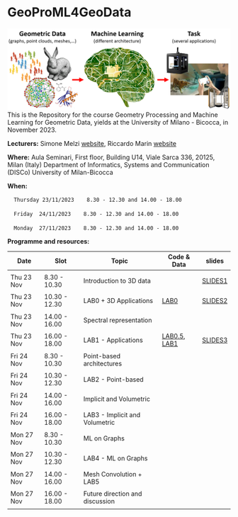 # GeoProML4GeoData
![alt text](teaser.png)
This is the Repository for the course Geometry Processing and Machine Learning for Geometric Data, yields at the University of Milano - Bicocca, in November 2023.


**Lecturers:** Simone Melzi [website](https://sites.google.com/site/melzismn/), Riccardo Marin [website](https://ricma.netlify.app/)

**Where:**
Aula Seminari, First floor, Building U14, Viale Sarca 336, 20125, Milan (Italy)
Department of Informatics, Systems and Communication (DISCo)
University of Milan-Bicocca

**When:** 

      Thursday 23/11/2023    8.30 - 12.30 and 14.00 - 18.00

      Friday  24/11/2023    8.30 - 12.30 and 14.00 - 18.00
      
      Monday  27/11/2023    8.30 - 12.30 and 14.00 - 18.00
      
       
**Programme and resources:** 

**Date** | **Slot** | **Topic** | **Code & Data** | **slides**
------------ | ------------- | ------------ | ------------ | -------------
| | |
Thu 23 Nov | 8.30 - 10.30 | Introduction to 3D data |  | [SLIDES1](https://drive.google.com/file/d/1Z_9NyLO6gQsrBY-HlCPEfqKZU1eE-ix1/view?usp=sharing) |
| | |
Thu 23 Nov | 10.30 - 12.30 | LAB0 + 3D Applications | [LAB0](https://colab.research.google.com/drive/15MepjZaC3mMlNkgtslq67FvMP2zIFTpV?usp=sharing) | [SLIDES2](https://drive.google.com/file/d/132X0cCtKgIltpj1iWwlzSRCsSIz9LUlB/view?usp=sharing) |
| | |
Thu 23 Nov | 14.00 - 16.00 | Spectral representation |  |  |
| | |
Thu 23 Nov | 16.00 - 18.00 | LAB1 - Applications |  [LAB0.5](https://drive.google.com/file/d/1R_xDJEHI9kxyj3KAExuz2R_Q1neTFTat/view?usp=sharing), [LAB1](https://drive.google.com/file/d/1MhfzQBmPj2VMORPUERVzCgflpmLbvEVo/view?usp=sharing)| [SLIDES3](https://drive.google.com/file/d/1-LoiNI2ZzCFbazDy5MP-pU4tOsQywFqT/view?usp=sharing)|
| | |
Fri 24 Nov | 8.30 - 10.30 | Point-based architectures  |  |  |
| | |
Fri 24 Nov | 10.30 - 12.30 | LAB2 - Point-based |  |  |
| | |
Fri 24 Nov | 14.00 - 16.00 | Implicit and Volumetric |  |  |
| | |
Fri 24 Nov | 16.00 - 18.00 | LAB3 - Implicit and Volumetric |  |  |
| | |
Mon 27 Nov | 8.30 - 10.30 | ML on Graphs |  |  |
| | |
Mon 27 Nov | 10.30 - 12.30 | LAB4 - ML on Graphs |  |  |
| | |
Mon 27 Nov | 14.00 - 16.00 | Mesh Convolution + LAB5 |  |  |
| | |
Mon 27 Nov | 16.00 - 18.00 | Future direction and discussion |  |  |
| | |
